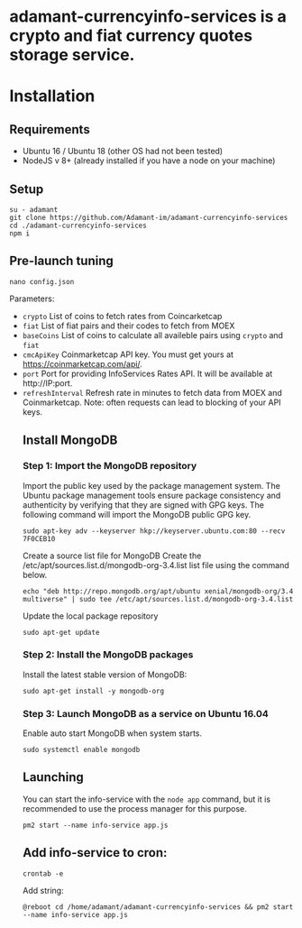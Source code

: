 # adamant-currencyinfo-services is a crypto and fiat currency quotes storage service.

# Installation
## Requirements
* Ubuntu 16 / Ubuntu 18 (other OS had not been tested)
* NodeJS v 8+ (already installed if you have a node on your machine)

## Setup
```
su - adamant
git clone https://github.com/Adamant-im/adamant-currencyinfo-services
cd ./adamant-currencyinfo-services
npm i
```

## Pre-launch tuning
```
nano config.json
```

Parameters:
* `crypto` <array> List of coins to fetch rates from Coincarketcap
* `fiat` <object> List of fiat pairs and their codes to fetch from MOEX
* `baseCoins` <array> List of coins to calculate all availeble pairs using `crypto` and `fiat`
* `cmcApiKey` <string> Coinmarketcap API key. You must get yours at https://coinmarketcap.com/api/.
* `port` <number> Port for providing InfoServices Rates API. It will be available at http://IP:port.
* `refreshInterval` <number> Refresh rate in minutes to fetch data from MOEX and Coinmarketcap. Note: often requests can lead to blocking of your API keys.

## Install MongoDB
### Step 1: Import the MongoDB repository
Import the public key used by the package management system.
The Ubuntu package management tools ensure package consistency and authenticity by verifying that they are signed with GPG keys. The following command will import the MongoDB public GPG key.
```
sudo apt-key adv --keyserver hkp://keyserver.ubuntu.com:80 --recv 7F0CEB10
```
Create a source list file for MongoDB
Create the /etc/apt/sources.list.d/mongodb-org-3.4.list list file using the command below.
```
echo "deb http://repo.mongodb.org/apt/ubuntu xenial/mongodb-org/3.4 multiverse" | sudo tee /etc/apt/sources.list.d/mongodb-org-3.4.list
```
Update the local package repository
```
sudo apt-get update
```
### Step 2: Install the MongoDB packages
Install the latest stable version of MongoDB:
```
sudo apt-get install -y mongodb-org
```
### Step 3: Launch MongoDB as a service on Ubuntu 16.04
Enable auto start MongoDB when system starts.
```
sudo systemctl enable mongodb
```


## Launching
You can start the info-service with the `node app` command, but it is recommended to use the process manager for this purpose.
```
pm2 start --name info-service app.js 
```

## Add info-service to cron:
```
crontab -e
```

Add string:
```
@reboot cd /home/adamant/adamant-currencyinfo-services && pm2 start --name info-service app.js
```

